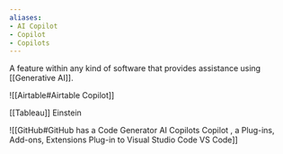 ```yaml
---
aliases:
- AI Copilot
- Copilot
- Copilots
---
```


A feature within any kind of software that provides assistance using [[Generative AI]].  

![[Airtable#Airtable Copilot]]

[[Tableau]] Einstein

![[GitHub#GitHub has a Code Generator AI Copilots Copilot , a Plug-ins, Add-ons, Extensions Plug-in to Visual Studio Code VS Code]]